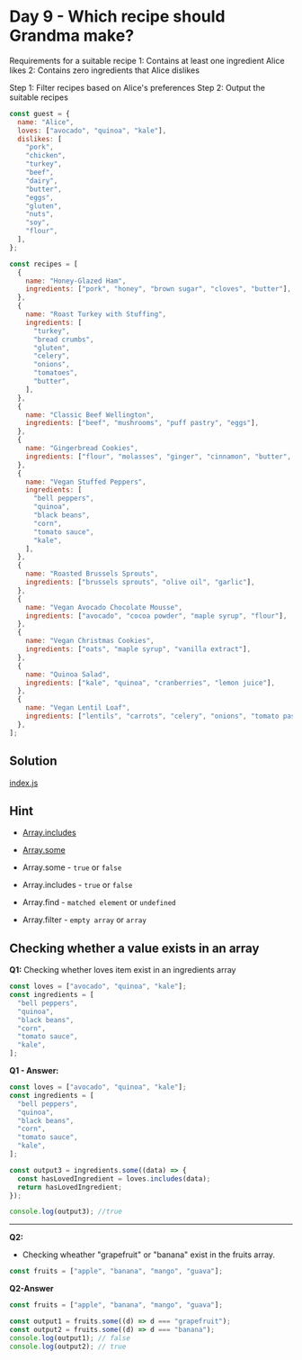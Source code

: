 # Day 9 - Which recipe should Grandma make?

Requirements for a suitable recipe
1: Contains at least one ingredient Alice likes
2: Contains zero ingredients that Alice dislikes

Step 1: Filter recipes based on Alice's preferences
Step 2: Output the suitable recipes

```js
const guest = {
  name: "Alice",
  loves: ["avocado", "quinoa", "kale"],
  dislikes: [
    "pork",
    "chicken",
    "turkey",
    "beef",
    "dairy",
    "butter",
    "eggs",
    "gluten",
    "nuts",
    "soy",
    "flour",
  ],
};

const recipes = [
  {
    name: "Honey-Glazed Ham",
    ingredients: ["pork", "honey", "brown sugar", "cloves", "butter"],
  },
  {
    name: "Roast Turkey with Stuffing",
    ingredients: [
      "turkey",
      "bread crumbs",
      "gluten",
      "celery",
      "onions",
      "tomatoes",
      "butter",
    ],
  },
  {
    name: "Classic Beef Wellington",
    ingredients: ["beef", "mushrooms", "puff pastry", "eggs"],
  },
  {
    name: "Gingerbread Cookies",
    ingredients: ["flour", "molasses", "ginger", "cinnamon", "butter", "eggs"],
  },
  {
    name: "Vegan Stuffed Peppers",
    ingredients: [
      "bell peppers",
      "quinoa",
      "black beans",
      "corn",
      "tomato sauce",
      "kale",
    ],
  },
  {
    name: "Roasted Brussels Sprouts",
    ingredients: ["brussels sprouts", "olive oil", "garlic"],
  },
  {
    name: "Vegan Avocado Chocolate Mousse",
    ingredients: ["avocado", "cocoa powder", "maple syrup", "flour"],
  },
  {
    name: "Vegan Christmas Cookies",
    ingredients: ["oats", "maple syrup", "vanilla extract"],
  },
  {
    name: "Quinoa Salad",
    ingredients: ["kale", "quinoa", "cranberries", "lemon juice"],
  },
  {
    name: "Vegan Lentil Loaf",
    ingredients: ["lentils", "carrots", "celery", "onions", "tomato paste"],
  },
];
```

## Solution

[index.js](./index.js)

## Hint

- [Array.includes](https://developer.mozilla.org/en-US/docs/Web/JavaScript/Reference/Global_Objects/Array/includes)
- [Array.some](https://developer.mozilla.org/en-US/docs/Web/JavaScript/Reference/Global_Objects/Array/some)

- Array.some - `true` or `false`
- Array.includes - `true` or `false`
- Array.find - `matched element` or `undefined`
- Array.filter - `empty array` or `array`

## Checking whether a value exists in an array

**Q1:**
Checking whether loves item exist in an ingredients array

```js
const loves = ["avocado", "quinoa", "kale"];
const ingredients = [
  "bell peppers",
  "quinoa",
  "black beans",
  "corn",
  "tomato sauce",
  "kale",
];
```

**Q1 - Answer:**

```js
const loves = ["avocado", "quinoa", "kale"];
const ingredients = [
  "bell peppers",
  "quinoa",
  "black beans",
  "corn",
  "tomato sauce",
  "kale",
];

const output3 = ingredients.some((data) => {
  const hasLovedIngredient = loves.includes(data);
  return hasLovedIngredient;
});

console.log(output3); //true
```

<hr />

**Q2:**

- Checking wheather "grapefruit" or "banana" exist in the fruits array.

```js
const fruits = ["apple", "banana", "mango", "guava"];
```

**Q2-Answer**

```js
const fruits = ["apple", "banana", "mango", "guava"];

const output1 = fruits.some((d) => d === "grapefruit");
const output2 = fruits.some((d) => d === "banana");
console.log(output1); // false
console.log(output2); // true
```
